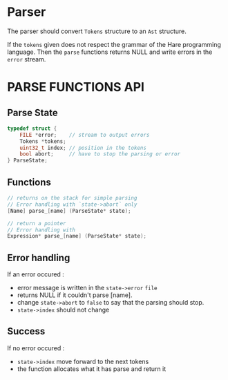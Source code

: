 # Parser
The parser should convert `Tokens` structure to an `Ast` structure.

If the `tokens` given does not respect the grammar of the Hare programming
language. Then the `parse` functions returns NULL and write errors in the
`error` stream.

# PARSE FUNCTIONS API

## Parse State

```C
typedef struct {
    FILE *error;    // stream to output errors
    Tokens *tokens;
    uint32_t index; // position in the tokens
    bool abort;     // have to stop the parsing or error
} ParseState;
```

## Functions

```C
// returns on the stack for simple parsing
// Error handling with `state->abort` only
[Name] parse_[name] (ParseState* state);

// return a pointer
// Error handling with 
Expression* parse_[name] (ParseState* state);
```

## Error handling
If an error occured :
- error message is written in the `state->error` `file`
- returns NULL if it couldn't parse [name].
- change `state->abort` to `false` to say that the parsing should stop.
- `state->index` should not change

## Success
If no error occured :
- `state->index` move forward to the next tokens
- the function allocates what it has parse and return it
